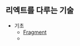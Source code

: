 ## 리엑트를 다루는 기술

* 기초
    + [Fragment](https://github.com/HWANBINYOO/React-study/blob/main/reactbook/READMEMDS/Fragment.md)
    +
